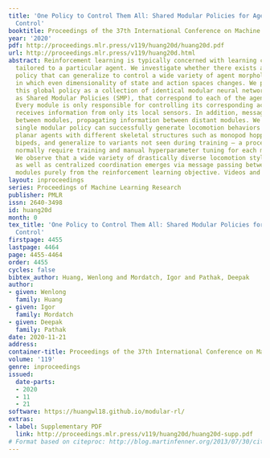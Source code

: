 ```yaml
---
title: 'One Policy to Control Them All: Shared Modular Policies for Agent-Agnostic
  Control'
booktitle: Proceedings of the 37th International Conference on Machine Learning
year: '2020'
pdf: http://proceedings.mlr.press/v119/huang20d/huang20d.pdf
url: http://proceedings.mlr.press/v119/huang20d.html
abstract: Reinforcement learning is typically concerned with learning control policies
  tailored to a particular agent. We investigate whether there exists a single global
  policy that can generalize to control a wide variety of agent morphologies – ones
  in which even dimensionality of state and action spaces changes. We propose to express
  this global policy as a collection of identical modular neural networks, dubbed
  as Shared Modular Policies (SMP), that correspond to each of the agent’s actuators.
  Every module is only responsible for controlling its corresponding actuator and
  receives information from only its local sensors. In addition, messages are passed
  between modules, propagating information between distant modules. We show that a
  single modular policy can successfully generate locomotion behaviors for several
  planar agents with different skeletal structures such as monopod hoppers, quadrupeds,
  bipeds, and generalize to variants not seen during training – a process that would
  normally require training and manual hyperparameter tuning for each morphology.
  We observe that a wide variety of drastically diverse locomotion styles across morphologies
  as well as centralized coordination emerges via message passing between decentralized
  modules purely from the reinforcement learning objective. Videos and code at https://huangwl18.github.io/modular-rl/
layout: inproceedings
series: Proceedings of Machine Learning Research
publisher: PMLR
issn: 2640-3498
id: huang20d
month: 0
tex_title: 'One Policy to Control Them All: Shared Modular Policies for Agent-Agnostic
  Control'
firstpage: 4455
lastpage: 4464
page: 4455-4464
order: 4455
cycles: false
bibtex_author: Huang, Wenlong and Mordatch, Igor and Pathak, Deepak
author:
- given: Wenlong
  family: Huang
- given: Igor
  family: Mordatch
- given: Deepak
  family: Pathak
date: 2020-11-21
address: 
container-title: Proceedings of the 37th International Conference on Machine Learning
volume: '119'
genre: inproceedings
issued:
  date-parts:
  - 2020
  - 11
  - 21
software: https://huangwl18.github.io/modular-rl/
extras:
- label: Supplementary PDF
  link: http://proceedings.mlr.press/v119/huang20d/huang20d-supp.pdf
# Format based on citeproc: http://blog.martinfenner.org/2013/07/30/citeproc-yaml-for-bibliographies/
---
```

